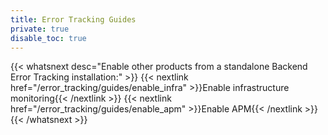 ```yaml
---
title: Error Tracking Guides
private: true
disable_toc: true
---
```


{{< whatsnext desc="Enable other products from a standalone Backend Error Tracking installation:" >}}
    {{< nextlink href="/error_tracking/guides/enable_infra" >}}Enable infrastructure monitoring{{< /nextlink >}}
    {{< nextlink href="/error_tracking/guides/enable_apm" >}}Enable APM{{< /nextlink >}}
{{< /whatsnext >}}
